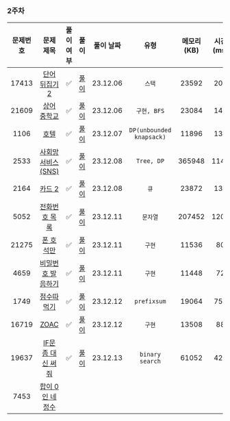 ### 2주차

| 문제번호 |                         문제 제목                     | 풀이 여부 |               풀이                |  풀이 날짜   |            유형            | 메모리(KB) | 시간(ms) |
|:----:|:-----------------------------------------------------:|:-----:|:-------------------------------:|:--------:|:------------------------:|:-------:|:------:|
|17413| [단어 뒤집기 2](https://www.acmicpc.net/problem/17413) |   ✅   |  [풀이](./BOJ_17143_단어뒤집기2.java)  | 23.12.06 |           `스택`           |  23592  |  204   |
|21609| [상어 중학교](https://www.acmicpc.net/problem/21609) |   ✅   |  [풀이](./BOJ_21609_상어중학교.java)   | 23.12.06 |        `구현, BFS`         |  23084  |  144   |
|1106| [호텔](https://www.acmicpc.net/problem/1106) |   ✅   |    [풀이](./BOJ_1106_호텔.java)     | 23.12.07 | `DP(unbounded knapsack)` |  11896  |  136   |
|2533| [사회망 서비스(SNS)](https://www.acmicpc.net/problem/2533) |   ✅   |  [풀이](./BOJ_2533_사회망서비스.java)   | 23.12.08 |        `Tree, DP`        | 365948  |  1148  |
|2164| [카드 2](https://www.acmicpc.net/problem/2164) |   ✅   |    [풀이](./BOJ_2164_카드2.java)    | 23.12.08 |           `큐`            |  23872  |  132   |
|5052| [전화번호 목록](https://www.acmicpc.net/problem/5052) |   ✅   |  [풀이](./BOJ_5052_전화번호목록.java)   | 23.12.11 |          `문자열`           | 207452  |  1204  |      
|21275| [폰 호석만](https://www.acmicpc.net/problem/21275) |   ✅   |   [풀이](./BOJ_21275_폰호석만.java)   | 23.12.11 |           `구현`           |  11536  |   80   |
|4659| [비밀번호 발음하기](https://www.acmicpc.net/problem/4659) |   ✅   | [풀이](./BOJ_4659_비밀번호발음하기.java)  | 23.12.11 |           `구현`           |  11448  |   72   |
|1749| [점수따먹기](https://www.acmicpc.net/problem/1749) |   ✅   |   [풀이](./BOJ_1749_점수따먹기.java)   | 23.12.12 |       `prefixsum`        |  19064  |  756   |
|16719| [ZOAC](https://www.acmicpc.net/problem/16719) | ✅    |   [풀이](./BOJ_16719_ZOAC.java)   | 23.12.12 |           `구현`           |  13508  |   88   |
|19637| [IF문 좀 대신 써줘](https://www.acmicpc.net/problem/19637) |   ✅        | [풀이](./BOJ_19637_IF문좀대신써줘.java) | 23.12.13 |      `binary search`      |  61052  |  420   |
|7453| [합이 0인 네 정수](https://www.acmicpc.net/problem/7453) |       |                                 |          |                          |         |        |